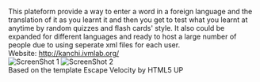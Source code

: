 This plateform provide a way to enter a word in a foreign language and the translation of it as you learnt it and then you get to test what you learnt at anytime by random quizzes and flash cards' style.
It also could be expanded for different languages and ready to host a large number of people due to using seperate xml files for each user. <br />
Website: http://kanchi.ivmlab.org/ <br />
![ScreenShot 1](https://i.imgur.com/FP8GHqql.png)
![ScreenShot 2](https://i.imgur.com/4KGgMHHl.png) <br />
Based on the template Escape Velocity by HTML5 UP
